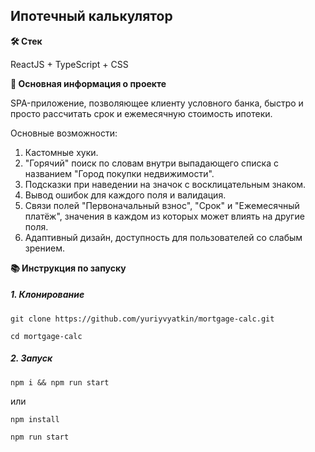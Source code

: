 ## Ипотечный калькулятор

**🛠️ Стек**

ReactJS + TypeScript + CSS

**💬 Основная информация о проекте**

SPA-приложение, позволяющее клиенту условного банка, быстро и просто рассчитать срок и ежемесячную стоимость ипотеки.

Основные возможности:
1. Кастомные хуки.
2. "Горячий" поиск по словам внутри выпадающего списка с названием "Город покупки недвижимости".
3. Подсказки при наведении на значок с восклицательным знаком.
4. Вывод ошибок для каждого поля и валидация.
5. Связи полей "Первоначальный взнос", "Срок" и "Ежемесячный платёж", значения в каждом из которых может влиять на другие поля.
6. Адаптивный дизайн, доступность для пользователей со слабым зрением.

**📚 Инструкция по запуску**

##### 1. Клонирование

```
git clone https://github.com/yuriyvyatkin/mortgage-calc.git
```

```
cd mortgage-calc
```

##### 2. Запуск

```
npm i && npm run start
```

или

```
npm install
```

```
npm run start
```
